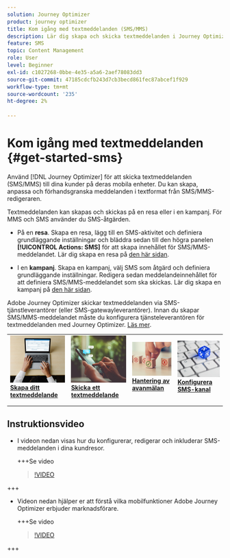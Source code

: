 ```yaml
---
solution: Journey Optimizer
product: journey optimizer
title: Kom igång med textmeddelanden (SMS/MMS)
description: Lär dig skapa och skicka textmeddelanden i Journey Optimizer
feature: SMS
topic: Content Management
role: User
level: Beginner
exl-id: c1027268-0bbe-4e35-a5a6-2aef78083dd3
source-git-commit: 47185cdcfb243d7cb3becd861fec87abcef1f929
workflow-type: tm+mt
source-wordcount: '235'
ht-degree: 2%

---
```


# Kom igång med textmeddelanden {#get-started-sms}

Använd [!DNL Journey Optimizer] för att skicka textmeddelanden (SMS/MMS) till dina kunder på deras mobila enheter. Du kan skapa, anpassa och förhandsgranska meddelanden i textformat från SMS/MMS-redigeraren.

Textmeddelanden kan skapas och skickas på en resa eller i en kampanj. För MMS och SMS använder du SMS-åtgärden.

* På en **resa**. Skapa en resa, lägg till en SMS-aktivitet och definiera grundläggande inställningar och bläddra sedan till den högra panelen **[!UICONTROL Actions: SMS]** för att skapa innehållet för SMS/MMS-meddelandet. Lär dig skapa en resa på [den här sidan](../building-journeys/journey-gs.md).

* I en **kampanj**. Skapa en kampanj, välj SMS som åtgärd och definiera grundläggande inställningar. Redigera sedan meddelandeinnehållet för att definiera SMS/MMS-meddelandet som ska skickas. Lär dig skapa en kampanj på [den här sidan](../campaigns/create-campaign.md#configure).

Adobe Journey Optimizer skickar textmeddelanden via SMS-tjänstleverantörer (eller SMS-gatewayleverantörer). Innan du skapar SMS/MMS-meddelandet måste du konfigurera tjänsteleverantören för textmeddelanden med Journey Optimizer. [Läs mer](sms-configuration.md).

<table style="table-layout:fixed"><tr style="border: 0;">
<td>
<a href="create-sms.md">
<img alt="Lead" src="../assets/do-not-localize/sms-create.jpeg">
</a>
<div><a href="create-sms.md"><strong>Skapa ditt textmeddelande</strong>
</div>
<p>
</td>
<td>
<a href="send-sms.md">
<img alt="Sällan" src="../assets/do-not-localize/sms-sending.jpg">
</a>
<div>
<a href="send-sms.md"><strong>Skicka ett textmeddelande</strong></a>
</div>
<p></td>
<td>
<a href="sms-opt-out.md">
<img alt="Validering" src="../assets/do-not-localize/sms-opt-out.jpg">
</a>
<div>
<a href="sms-opt-out.md"><strong>Hantering av avanmälan</strong></a>
</div>
<p>
</td>
<td>
<a href="sms-configuration.md">
<img alt="Validering" src="../assets/do-not-localize/sms-config.jpg">
</a>
<div>
<a href="sms-configuration.md"><strong>Konfigurera SMS-kanal</strong></a>
</div>
<p>
</td>
</tr></table>

## Instruktionsvideo

* I videon nedan visas hur du konfigurerar, redigerar och inkluderar SMS-meddelanden i dina kundresor.

  +++Se video

  >[!VIDEO](https://video.tv.adobe.com/v/3420509?learn=on)

+++

* Videon nedan hjälper er att förstå vilka mobilfunktioner Adobe Journey Optimizer erbjuder marknadsförare.


  +++Se video

  >[!VIDEO](https://video.tv.adobe.com/v/3426021?quality=12&learn=on)

+++
